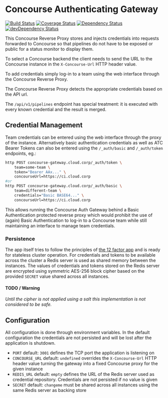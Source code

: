 # Concourse Authenticating Gateway

[![Build Status](https://travis-ci.org/timotto/concourse-auth-gateway.svg?branch=master)](https://travis-ci.org/timotto/concourse-auth-gateway)
[![Coverage Status](https://coveralls.io/repos/github/timotto/concourse-auth-gateway/badge.svg?branch=master)](https://coveralls.io/github/timotto/concourse-auth-gateway?branch=master)
[![Dependency Status](https://david-dm.org/timotto/concourse-auth-gateway.svg)](https://david-dm.org/timotto/concourse-auth-gateway)
[![devDependency Status](https://david-dm.org/timotto/concourse-auth-gateway/dev-status.svg)](https://david-dm.org/timotto/concourse-auth-gateway#info=devDependencies)

This Concourse Reverse Proxy stores and injects credentials into requests forwarded to
Concourse so that pipelines do not have to be exposed or public for a status monitor
to display them.

To select a Concourse backend the client needs to send the URL to the Concourse
instance in the ```X-Concourse-Url``` HTTP header value. 

To add credentials simply log-in to a team using the web interface through the 
Concourse Reverse Proxy.

The Concourse Reverse Proxy detects the appropriate credentials based on the API
url.  

The ```/api/v1/pipelines``` endpoint has special treatment: it is executed with every
known credential and the result is merged.

## Credential Management

Team credentials can be entered using the web interface through the proxy of the instance.
Alternatively basic authentication credentials as well as ATC Bearer Tokens can also be
entered using the ```/_auth/basic``` and ```/_auth/token``` endpoints, eg.:
```bash
http POST concourse-gateway.cloud.corp/_auth/token \
    team=some-team \
    token="Bearer AAx..." \
    concourseUrl=https://ci.cloud.corp
#or 
http POST concourse-gateway.cloud.corp/_auth/basic \
    team=different-team \
    credentials="Basic BASE64..." \
    concourseUrl=https://ci.cloud.corp
```
This allows running the Concourse Auth Gateway behind a Basic Authentication protected
reverse proxy which would prohibit the use of (again) Basic Authentication to log-in 
to a Concourse team while still maintaining an interface to manage team credentials.

### Persistence

The app itself tries to follow the principles of [the 12 factor app](https://12factor.net/)
and is ready for stateless cluster operation. For credentials and tokens to be available
across the cluster a Redis server is used as shared memory between the instances. The
values of credentials and tokens stored on the Redis server are encrypted using symmetric 
AES-256 block cipher based on the provided ```SECRET``` value shared across all instances.

#### TODO / Warning
*Until the cipher is not applied using a salt this implementation is not considered to be safe.*

## Configuration

All configuration is done through environment variables. 
In the default configuration the credentials are not persisted and will be lost after
the application is shutdown.
- ```PORT``` default: ```3001``` defines the TCP port the application is listening on
- ```CONCOURSE_URL``` default: ```undefined``` overrides the ```X-Concourse-Url``` HTTP 
header value turning the gateway into a fixed Concourse proxy for the given instance
- ```REDIS_URL``` default: ```empty``` defines the URL of the Redis server used as 
credential repository. Credentials are not persisted if no value is given
- ```SECRET``` default: ```changeme``` must be shared across all instances using the
same Redis server as backing store